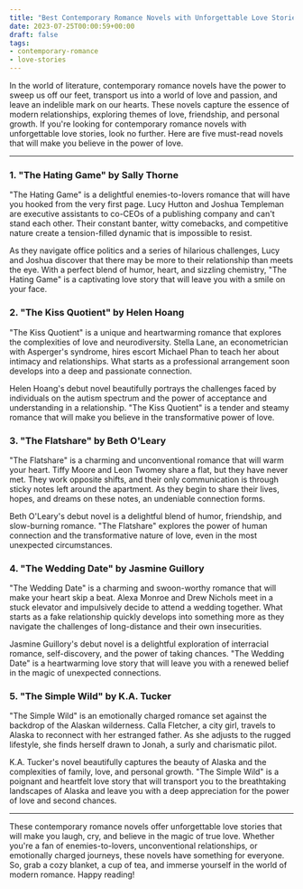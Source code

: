 ```yaml
---
title: "Best Contemporary Romance Novels with Unforgettable Love Stories"
date: 2023-07-25T00:00:59+00:00
draft: false
tags:
- contemporary-romance
- love-stories
---
```


In the world of literature, contemporary romance novels have the power to sweep us off our feet, transport us into a world of love and passion, and leave an indelible mark on our hearts. These novels capture the essence of modern relationships, exploring themes of love, friendship, and personal growth. If you're looking for contemporary romance novels with unforgettable love stories, look no further. Here are five must-read novels that will make you believe in the power of love.

---

### 1. "The Hating Game" by Sally Thorne

"The Hating Game" is a delightful enemies-to-lovers romance that will have you hooked from the very first page. Lucy Hutton and Joshua Templeman are executive assistants to co-CEOs of a publishing company and can't stand each other. Their constant banter, witty comebacks, and competitive nature create a tension-filled dynamic that is impossible to resist.

As they navigate office politics and a series of hilarious challenges, Lucy and Joshua discover that there may be more to their relationship than meets the eye. With a perfect blend of humor, heart, and sizzling chemistry, "The Hating Game" is a captivating love story that will leave you with a smile on your face.

### 2. "The Kiss Quotient" by Helen Hoang

"The Kiss Quotient" is a unique and heartwarming romance that explores the complexities of love and neurodiversity. Stella Lane, an econometrician with Asperger's syndrome, hires escort Michael Phan to teach her about intimacy and relationships. What starts as a professional arrangement soon develops into a deep and passionate connection.

Helen Hoang's debut novel beautifully portrays the challenges faced by individuals on the autism spectrum and the power of acceptance and understanding in a relationship. "The Kiss Quotient" is a tender and steamy romance that will make you believe in the transformative power of love.

### 3. "The Flatshare" by Beth O'Leary

"The Flatshare" is a charming and unconventional romance that will warm your heart. Tiffy Moore and Leon Twomey share a flat, but they have never met. They work opposite shifts, and their only communication is through sticky notes left around the apartment. As they begin to share their lives, hopes, and dreams on these notes, an undeniable connection forms.

Beth O'Leary's debut novel is a delightful blend of humor, friendship, and slow-burning romance. "The Flatshare" explores the power of human connection and the transformative nature of love, even in the most unexpected circumstances.

### 4. "The Wedding Date" by Jasmine Guillory

"The Wedding Date" is a charming and swoon-worthy romance that will make your heart skip a beat. Alexa Monroe and Drew Nichols meet in a stuck elevator and impulsively decide to attend a wedding together. What starts as a fake relationship quickly develops into something more as they navigate the challenges of long-distance and their own insecurities.

Jasmine Guillory's debut novel is a delightful exploration of interracial romance, self-discovery, and the power of taking chances. "The Wedding Date" is a heartwarming love story that will leave you with a renewed belief in the magic of unexpected connections.

### 5. "The Simple Wild" by K.A. Tucker

"The Simple Wild" is an emotionally charged romance set against the backdrop of the Alaskan wilderness. Calla Fletcher, a city girl, travels to Alaska to reconnect with her estranged father. As she adjusts to the rugged lifestyle, she finds herself drawn to Jonah, a surly and charismatic pilot.

K.A. Tucker's novel beautifully captures the beauty of Alaska and the complexities of family, love, and personal growth. "The Simple Wild" is a poignant and heartfelt love story that will transport you to the breathtaking landscapes of Alaska and leave you with a deep appreciation for the power of love and second chances.

---

These contemporary romance novels offer unforgettable love stories that will make you laugh, cry, and believe in the magic of true love. Whether you're a fan of enemies-to-lovers, unconventional relationships, or emotionally charged journeys, these novels have something for everyone. So, grab a cozy blanket, a cup of tea, and immerse yourself in the world of modern romance. Happy reading!